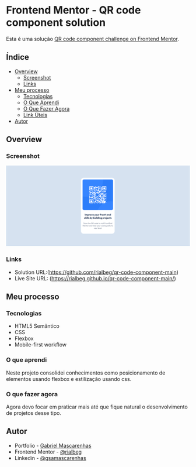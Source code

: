 # Frontend Mentor - QR code component solution

Esta é uma solução [QR code component challenge on Frontend Mentor](https://www.frontendmentor.io/challenges/qr-code-component-iux_sIO_H).

## Índice

- [Overview](#overview)
  - [Screenshot](#screenshot)
  - [Links](#links)
- [Meu processo](#meu-processo)
  - [Tecnologias](#tecnologias)
  - [O Que Aprendi](#o-que-aprendi)
  - [O Que Fazer Agora](#o-que-fazer-agora)
  - [Link Úteis](#links-uteis)
- [Autor](#autor)

## Overview

### Screenshot

![](./qr-code-card.png)

### Links

- Solution URL:(https://github.com/rialbeg/qr-code-component-main)
- Live Site URL: (https://rialbeg.github.io/qr-code-component-main/)

## Meu processo

### Tecnologias

- HTML5 Semãntico
- CSS
- Flexbox
- Mobile-first workflow

### O que aprendi

Neste projeto consolidei conhecimentos como posicionamento de elementos usando
flexbox e estilização usando css.

### O que fazer agora

Agora devo focar em praticar mais até que fique natural o desenvolvimento
de projetos desse tipo.

## Autor

- Portfolio - [Gabriel Mascarenhas](https://rialbeg.github.io/portfolio)
- Frontend Mentor - [@rialbeg](https://www.frontendmentor.io/profile/rialbeg)
- Linkedin - [@gsamascarenhas](https://www.linkedin.com/in/gsamascarenhas/)
